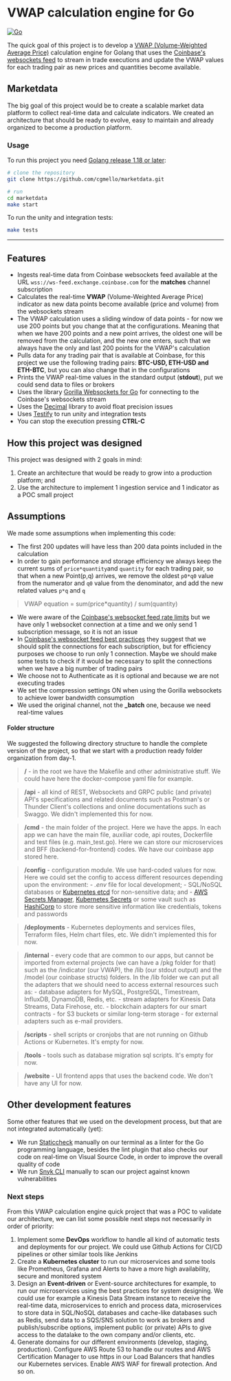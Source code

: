 # VWAP calculation engine for Go

[![Go](https://img.shields.io/badge/go-%2300ADD8.svg?style=for-the-badge&logo=go&logoColor=white)](https://go.dev)


The quick goal of this project is to develop a [VWAP (Volume-Weighted Average Price)](https://en.wikipedia.org/wiki/Volume-weighted_average_price) calculation engine for Golang that uses the [Coinbase's websockets feed](https://docs.cloud.coinbase.com/exchange/docs/websocket-overview) to stream in trade executions and update the VWAP values for each trading pair as new prices and quantities become available.

## Marketdata
The big goal of this project would be to create a scalable market data platform to collect real-time data and calculate indicators. We created an architecture that should be ready to evolve, easy to maintain and already organized to become a production platform.

### Usage

To run this project you need [Golang release 1.18 or later](https://go.dev/doc/devel/release#policy):

```bash
# clone the repository
git clone https://github.com/cgmello/marketdata.git

# run
cd marketdata
make start
```

To run the unity and integration tests:

```bash
make tests
```

----

## Features

- Ingests real-time data from Coinbase websockets feed available at the URL ```wss://ws-feed.exchange.coinbase.com``` for the **matches** channel subscription
- Calculates the real-time **VWAP** (Volume-Weighted Average Price) indicator as new data points become available (price and volume) from the websockets stream
- The VWAP calculation uses a sliding window of data points -  for now we use 200 points but you change that at the configurations. Meaning that when we have 200 points and a new point arrives, the oldest one will be removed from the calculation, and the new one enters, such that we always have the only and last 200 points for the VWAP's calculation
- Pulls data for any trading pair that is available at Coinbase, for this project we use the following trading pairs: **BTC-USD, ETH-USD and ETH-BTC**, but you can also change that in the configurations
- Prints the VWAP real-time values in the standard output (**stdout**), put we could send data to files or brokers
- Uses the library [Gorilla Websockets for Go](https://github.com/gorilla/websocket) for connecting to the Coinbase's websockets stream
- Uses the [Decimal](https://github.com/shopspring/decimal) library to avoid float precision issues
- Uses [Testify](https://github.com/stretchr/testify) to run unity and integration tests
- You can stop the execution pressing **CTRL-C**

## How this project was designed

This project was designed with 2 goals in mind:

1. Create an architecture that would be ready to grow into a production platform; and
2. Use the architecture to implement 1 ingestion service and 1 indicator as a POC small project

## Assumptions

We made some assumptions when implementing this code:

- The first 200 updates will have less than 200 data points included in the calculation
- In order to gain performance and storage efficiency we always keep the current sums of ```price*quantity```and ```quantity``` for each trading pair, so that when a new Point(p,q) arrives, we remove the oldest ```p0*q0``` value from the numerator and ```q0``` value from the denominator, and add the new related values ```p*q``` and ```q```
> VWAP equation = sum(price*quantity) / sum(quantity)
- We were aware of the [Coinbase's websocket feed rate limits](https://docs.cloud.coinbase.com/exchange/docs/websocket-rate-limits) but we have only 1 websocket connection at a time and we only send 1 subscription message, so it is not an issue
- In [Coinbase's websocket feed best practices](https://docs.cloud.coinbase.com/exchange/docs/websocket-best-practices) they suggest that we should split the connections for each subscription, but for efficiency purposes we choose to run only 1 connection. Maybe we should make some tests to check if it would be necessary to split the connections when we have a big number of trading pairs
- We choose not to Authenticate as it is optional and because we are not executing trades
- We set the compression settings ON when using the Gorilla websockets to achieve lower bandwidth consumption
- We used the original channel, not the **_batch** one, because we need real-time values

#### Folder structure

We suggested the following directory structure to handle the complete version of the project, so that we start with a production ready folder organization from day-1.

> **/** - in the root we have the Makefile and other administrative stuff. We could have here the docker-compose yaml file for example.

> **/api** - all kind of REST, Websockets and GRPC public (and private) API's specifications and related documents such as Postman's or Thunder Client's collections and online documentations such as Swaggo. We didn't implemented this for now.

> **/cmd** - the main folder of the project. Here we have the apps. In each app we can have the main file, auxiliar code, api routes, Dockerfile and test files (e.g. main_test.go). Here we can store our microservices and BFF (backend-for-frontend) codes. We have our coinbase app stored here.

> **/config** - configuration module. We use hard-coded values for now. Here we could set the config to access different resources depending upon the environment:
    - *.env* file for local development;
    - SQL/NoSQL databases or [Kubernetes etcd](https://kubernetes.io/docs/tasks/administer-cluster/configure-upgrade-etcd/) for non-sensitive data; and
    - [AWS Secrets Manager](https://aws.amazon.com/pt/secrets-manager/), [Kubernetes Secrets](https://kubernetes.io/docs/concepts/configuration/secret/) or some vault such as [HashiCorp](https://www.vaultproject.io) to store more sensitive information like credentials, tokens and passwords

> **/deployments** - Kubernetes deployments and services files, Terraform files, Helm chart files, etc. We didn't implemented this for now.

> **/internal** - every code that are common to our apps, but cannot be imported from external projects (we can have a /pkg folder for that) such as the /indicator (our VWAP), the /lib  (our stdout output) and the /model (our coinbase structs) folders. In the /lib folder we can put all the adapters that we should need to access external resources such as:
    - database adapters for MySQL, PostgreSQL, Timestream, InfluxDB, DynamoDB, Redis, etc.
    - stream adapters for Kinesis Data Streams, Data Firehose, etc.
    - blockchain adapters for our smart contracts
    - for S3 buckets or similar long-term storage
    - for external adapters such as e-mail providers.

> **/scripts** - shell scripts or cronjobs that are not running on Github Actions or Kubernetes. It's empty for now.

> **/tools** - tools such as database migration sql scripts. It's empty for now.

> **/website** - UI frontend apps that uses the backend code. We don't have any UI for now.

## Other development features

Some other features that we used on the development process, but that are not integrated automatically (yet):

- We run [Staticcheck](https://staticcheck.io) manually on our terminal as a linter for the Go programming language, besides the lint plugin that also checks our code on real-time on Visual Source Code, in order to improve the overall quality of code
- We run [Snyk CLI](https://docs.snyk.io/snyk-cli/getting-started-with-the-cli) manually to scan our project against known vulnerabilities

### Next steps

From this VWAP calculation engine quick project that was a POC to validate our architecture, we can list some possible next steps not necessarily in order of priority:

1. Implement some **DevOps** workflow to handle all kind of automatic tests and deployments for our project. We could use Github Actions for CI/CD pipelines or other similar tools like Jenkins
2. Create a **Kubernetes cluster** to run our microservices and some tools like Prometheus, Grafana and Alerts to have a more high availability, secure and monitored system
3. Design an **Event-driven** or Event-source architectures for example, to run our microservices using the best practices for system designing. We could use for example a Kinesis Data Stream instance to receive the real-time data, microservices to enrich and process data, microservices to store data in SQL/NoSQL databases and cache-like databases such as Redis, send data to a SQS/SNS solution to work as brokers and publish/subscribe options, implement public (or private) APIs to give access to the datalake to the own company and/or clients, etc.
4. Generate domains for our different environments (develop, staging, production). Configure AWS Route 53 to handle our routes and AWS Certification Manager to use https in our Load Balancers that handles our Kubernetes services. Enable AWS WAF for firewall protection. And so on.
